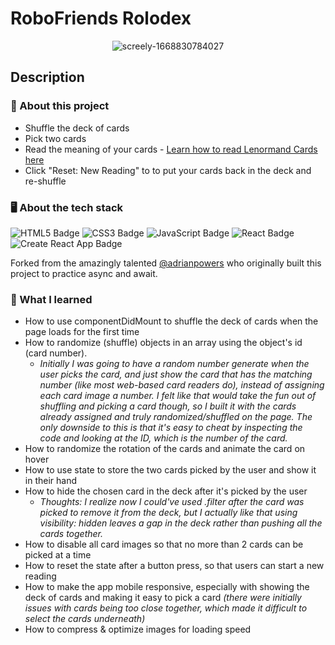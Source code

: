 # RoboFriends Rolodex

<div align="center">

![screely-1668830784027](https://user-images.githubusercontent.com/5871075/202834090-0f5cd4a5-ceb2-4d75-8e63-46161998ef98.png)

</div>

## Description

### 💼 About this project

- Shuffle the deck of cards
- Pick two cards
- Read the meaning of your cards - [Learn how to read Lenormand Cards here](https://www.alittlesparkofjoy.com/lenormand-cards/)
- Click "Reset: New Reading" to to put your cards back in the deck and re-shuffle


### 🖥 About the tech stack

![HTML5 Badge](https://img.shields.io/badge/HTML5-E34F26?logo=html5&logoColor=fff&style=for-the-badge) ![CSS3 Badge](https://img.shields.io/badge/CSS3-1572B6?logo=css3&logoColor=fff&style=for-the-badge) ![JavaScript Badge](https://img.shields.io/badge/JavaScript-F7DF1E?logo=javascript&logoColor=000&style=for-the-badge) ![React Badge](https://img.shields.io/badge/React-61DAFB?logo=react&logoColor=000&style=for-the-badge) ![Create React App Badge](https://img.shields.io/badge/Create%20React%20App-09D3AC?logo=createreactapp&logoColor=fff&style=for-the-badge) 

Forked from the amazingly talented [@adrianpowers](https://github.com/adrianpowers/lenormand) who originally built this project to practice async and await.


### 🧠 What I learned

- How to use componentDidMount to shuffle the deck of cards when the page loads for the first time
- How to randomize (shuffle) objects in an array using the object's id (card number). 
    - *Initially I was going to have a random number generate when the user picks the card, and just show the card that has the matching number (like most web-based card readers do), instead of assigning each card image a number. I felt like that would take the fun out of shuffling and picking a card though, so I built it with the cards already assigned and truly randomized/shuffled on the page. The only downside to this is that it's easy to cheat by inspecting the code and looking at the ID, which is the number of the card.*
- How to randomize the rotation of the cards and animate the card on hover
- How to use state to store the two cards picked by the user and show it in their hand
- How to hide the chosen card in the deck after it's picked by the user
    - *Thoughts: I realize now I could've used .filter after the card was picked to remove it from the deck, but I actually like that using visibility: hidden leaves a gap in the deck rather than pushing all the cards together.*
- How to disable all card images so that no more than 2 cards can be picked at a time
- How to reset the state after a button press, so that users can start a new reading
- How to make the app mobile responsive, especially with showing the deck of cards and making it easy to pick a card *(there were initially issues with cards being too close together, which made it difficult to select the cards underneath)*
- How to compress & optimize images for loading speed

